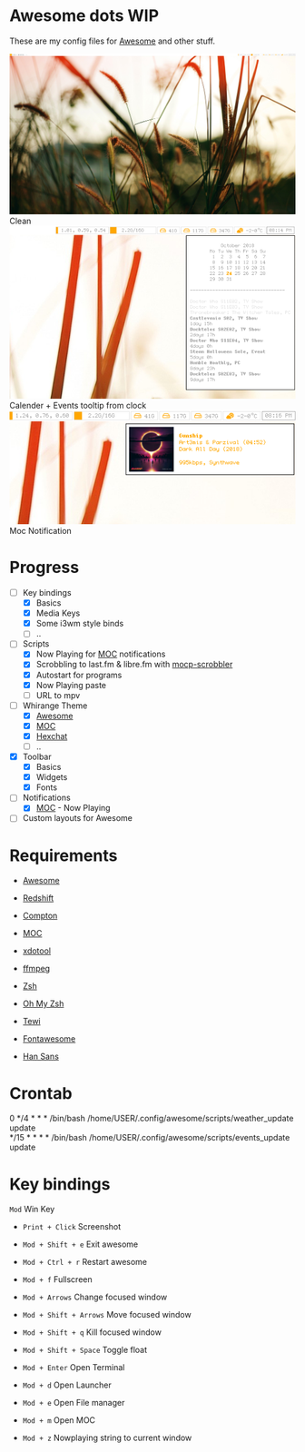 # Awesome dots WIP
These are my config files for [Awesome](https://awesomewm.org/) and other stuff.

![alt tag](https://raw.githubusercontent.com/Mindii/Whirange-AwesomeWM/master/images/1540401194_screen.png)
<br>Clean<br>
![alt tag](https://raw.githubusercontent.com/Mindii/Whirange-AwesomeWM/master/images/1540401277_screen.png)
<br>Calender + Events tooltip from clock<br>
![alt tag](https://raw.githubusercontent.com/Mindii/Whirange-AwesomeWM/master/images/1540401388_screen.png)
<br>Moc Notification<br>

# Progress
- [ ] Key bindings
    - [x] Basics
    - [x] Media Keys
    - [x] Some i3wm style binds
    - [ ] ..
- [ ] Scripts
    - [x] Now Playing for [MOC](http://moc.daper.net/) notifications
    - [x] Scrobbling to last.fm & libre.fm with [mocp-scrobbler](https://aur.archlinux.org/packages/mocp-scrobbler/)
    - [x] Autostart for programs
    - [x] Now Playing paste
    - [ ] URL to mpv
- [ ] Whirange Theme
    - [x] [Awesome](https://awesomewm.org/)
    - [x] [MOC](http://moc.daper.net/)
    - [x] [Hexchat](https://hexchat.github.io/)
    - [ ] ..
- [x] Toolbar
  - [x] Basics 
  - [x] Widgets
  - [x] Fonts
- [ ] Notifications
  - [x] [MOC](http://moc.daper.net/) - Now Playing
- [ ] Custom layouts for Awesome

# Requirements
- [Awesome](https://www.archlinux.org/packages/community/x86_64/awesome/)
- [Redshift](https://www.archlinux.org/packages/community/x86_64/redshift/)
- [Compton](https://www.archlinux.org/packages/community/x86_64/compton/)
- [MOC](http://moc.daper.net/)
- [xdotool](https://www.archlinux.org/packages/community/x86_64/xdotool/)
- [ffmpeg](https://www.archlinux.org/packages/extra/x86_64/ffmpeg/)
- [Zsh](https://www.archlinux.org/packages/extra/x86_64/zsh/)
- [Oh My Zsh](https://aur.archlinux.org/packages/oh-my-zsh-git/)

- [Tewi](https://aur.archlinux.org/packages/bdf-tewi-git/)
- [Fontawesome](https://www.archlinux.org/packages/community/any/awesome-terminal-fonts/)
- [Han Sans](https://www.archlinux.org/packages/community/any/adobe-source-han-sans-jp-fonts/)

# Crontab
0 */4 * * * /bin/bash /home/USER/.config/awesome/scripts/weather_update update<br>
*/15 * * * *  /bin/bash /home/USER/.config/awesome/scripts/events_update update

# Key bindings
`Mod` Win Key

- `Print + Click` Screenshot
- `Mod + Shift + e` Exit awesome
- `Mod + Ctrl + r` Restart awesome
- `Mod + f` Fullscreen
- `Mod + Arrows` Change focused window
- `Mod + Shift + Arrows` Move focused window
- `Mod + Shift + q` Kill focused window
- `Mod + Shift + Space` Toggle float

- `Mod + Enter` Open Terminal
- `Mod + d` Open Launcher
- `Mod + e` Open File manager
- `Mod + m` Open MOC
- `Mod + z` Nowplaying string to current window
